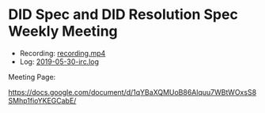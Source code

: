 # DID Spec and DID Resolution Spec Weekly Meeting

* Recording: [recording.mp4](recording.mp4)
* Log: [2019-05-30-irc.log](2019-05-30-irc.log)

Meeting Page:

https://docs.google.com/document/d/1qYBaXQMUoB86Alquu7WBtWOxsS8SMhp1fioYKEGCabE/
